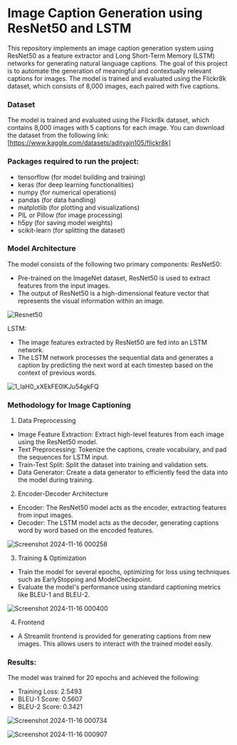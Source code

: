 # Image Caption Generation using ResNet50 and LSTM
This repository implements an image caption generation system using ResNet50 as a feature extractor and Long Short-Term Memory (LSTM) networks for generating natural language captions. The goal of this project is to automate the generation of meaningful and contextually relevant captions for images. The model is trained and evaluated using the Flickr8k dataset, which consists of 8,000 images, each paired with five captions.

### Dataset
The model is trained and evaluated using the Flickr8k dataset, which contains 8,000 images with 5 captions for each image. You can download the dataset from the following link:
[https://www.kaggle.com/datasets/adityajn105/flickr8k]

### Packages required to run the project:

- tensorflow (for model building and training)
- keras (for deep learning functionalities)
- numpy (for numerical operations)
- pandas (for data handling)
- matplotlib (for plotting and visualizations)
- PIL or Pillow (for image processing)
- h5py (for saving model weights)
- scikit-learn (for splitting the dataset)

### Model Architecture
The model consists of the following two primary components:
ResNet50: 
- Pre-trained on the ImageNet dataset, ResNet50 is used to extract features from the input images.
- The output of ResNet50 is a high-dimensional feature vector that represents the visual information within an image.

![Resnet50](https://github.com/user-attachments/assets/5176860c-466c-49ac-a960-fc37f17a91bc)

LSTM:
- The image features extracted by ResNet50 are fed into an LSTM network.
- The LSTM network processes the sequential data and generates a caption by predicting the next word at each timestep based on the context of previous words.

![1_laH0_xXEkFE0lKJu54gkFQ](https://github.com/user-attachments/assets/1578a3bd-54bf-4d92-83aa-1a1d95758a8f)

### Methodology for Image Captioning
1. Data Preprocessing
- Image Feature Extraction: Extract high-level features from each image using the ResNet50 model.
- Text Preprocessing: Tokenize the captions, create vocabulary, and pad the sequences for LSTM input.
- Train-Test Split: Split the dataset into training and validation sets.
- Data Generator: Create a data generator to efficiently feed the data into the model during training.
2. Encoder-Decoder Architecture
- Encoder: The ResNet50 model acts as the encoder, extracting features from input images.
- Decoder: The LSTM model acts as the decoder, generating captions word by word based on the encoded features.

![Screenshot 2024-11-16 000258](https://github.com/user-attachments/assets/bf272a9f-251e-4f8c-a43c-769727dca131)

3. Training & Optimization
- Train the model for several epochs, optimizing for loss using techniques such as EarlyStopping and ModelCheckpoint.
- Evaluate the model's performance using standard captioning metrics like BLEU-1 and BLEU-2.

![Screenshot 2024-11-16 000400](https://github.com/user-attachments/assets/208a5925-db14-4bcd-8785-bf338ca471ce)

4. Frontend
- A Streamlit frontend is provided for generating captions from new images. This allows users to interact with the trained model easily.
### Results:
The model was trained for 20 epochs and achieved the following:
- Training Loss: 2.5493
- BLEU-1 Score: 0.5607
- BLEU-2 Score: 0.3421

![Screenshot 2024-11-16 000734](https://github.com/user-attachments/assets/ba6577d6-23b6-4a93-9368-8cabfec0360e)

![Screenshot 2024-11-16 000907](https://github.com/user-attachments/assets/2f0c685d-95c3-4b9f-9858-2fa00ed7771d)
